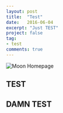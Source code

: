 ```yaml
---
layout: post
title:  "Test"
date:   2016-06-04
excerpt: "Just TEST"
project: false
tag:
- test
comments: true
---
```


![Moon Homepage](https://cloud.githubusercontent.com/assets/754514/14509720/61c61058-01d6-11e6-93ab-0918515ecd56.png)    
    
## TEST 
## DAMN TEST